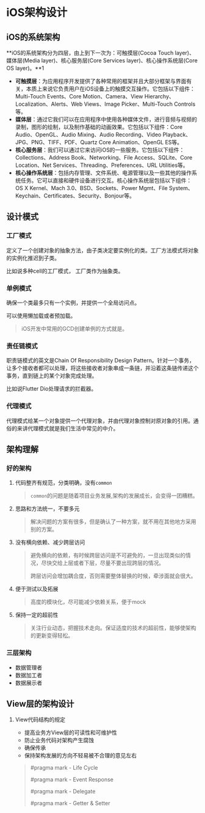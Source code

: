 # iOS架构设计

## iOS的系统架构

**iOS的系统架构分为四层，由上到下一次为：可触摸层(Cocoa Touch layer)、媒体层(Media layer)、核心服务层(Core Services layer)、核心操作系统层(Core OS layer)。**1

- **可触摸层**：为应用程序开发提供了各种常用的框架并且大部分框架与界面有关，本质上来说它负责用户在iOS设备上的触摸交互操作。它包括以下组件：Multi-Touch Events、Core Motion、Camera、View Hierarchy、Localization、Alerts、Web Views、Image Picker、Multi-Touch Controls等。
- **媒体层**：通过它我们可以在应用程序中使用各种媒体文件，进行音频与视频的录制，图形的绘制，以及制作基础的动画效果。它包括以下组件：Core Audio、OpenGL、Audio Mixing、Audio Recording、Video Playback、JPG、PNG、TIFF、PDF、Quartz Core Animation、OpenGL ES等。
- **核心服务层**：我们可以通过它来访问iOS的一些服务。它包括以下组件：Collections、Address Book、Networking、File Access、SQLite、Core Location、Net Services、Threading、Preferences、URL Utilities等。
- **核心操作系统层**：包括内存管理、文件系统、电源管理以及一些其他的操作系统任务。它可以直接和硬件设备进行交互。核心操作系统层包括以下组件：OS X Kernel、Mach 3.0、BSD、Sockets、Power Mgmt、File System、Keychain、Certificates、Security、Bonjour等。

## 设计模式

### 工厂模式

定义了一个创建对象的抽象方法，由子类决定要实例化的类。工厂方法模式将对象的实例化推迟到子类。

比如说多种cell的工厂模式， 工厂类作为抽象类。

### 单例模式

确保一个类最多只有一个实例，并提供一个全局访问点。

可以使用懒加载或者预加载。

> iOS开发中常用的GCD创建单例的方式就是。

### 责任链模式

职责链模式的英文是Chain Of Responsibility Design Pattern。针对一个事务，让多个接收者都可以处理，将这些接收者对象串成一条链，并沿着这条链传递这个事务，直到链上的某个对象完成处理。

比如说Flutter Dio处理请求的拦截器。

### 代理模式

代理模式给某一个对象提供一个代理对象，并由代理对象控制对原对象的引用。通俗的来讲代理模式就是我们生活中常见的中介。



## 架构理解

### 好的架构

1. 代码整齐有规范，分类明确，没有`common`

   > `common`的问题是随着项目业务发展,架构的发展成长，会变得一团糟糕。

2. 思路和方法统一，不要多元

   > 解决问题的方案有很多，但是确认了一种方案，就不用在其他地方采用别的方案。

3. 没有横向依赖、减少跨层访问

   > 避免横向的依赖，有时候跨层访问是不可避免的，一旦出现类似的情况，尽快交给上层或者下层，尽量不要出现跨层的情况。
   >
   > 跨层访问会增加耦合度，否则需要整体替换的时候，牵涉面就会很大。

4. 便于测试以及拓展

   >  高度的模块化，尽可能减少依赖关系，便于mock

5. 保持一定的超前性

   > 关注行业动态，把握技术走向。保证适度的技术的超前性，能够使架构的更新变得轻松。

### 三层架构

* 数据管理者
* 数据加工者
* 数据展示者



## View层的架构设计

1. View代码结构的规定

   * 提高业务方View层的可读性和可维护性
   * 防止业务代码对架构产生腐蚀
   * 确保传承
   * 保持架构发展的方向不轻易被不合理的意见左右

   > #pragma mark - Life Cycle
   >
   > #pragma mark - Event Response
   >
   > #pragma mark - Delegate
   >
   > #pragma mark - Getter & Setter

